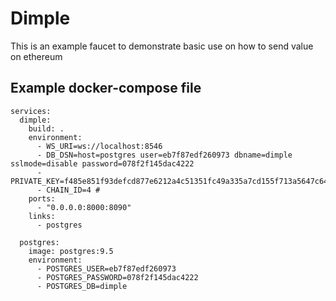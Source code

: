 # Dimple

This is an example faucet to demonstrate basic use on how to send value on ethereum

## Example docker-compose file

```version: '2'
services:
  dimple:
    build: .
    environment:
      - WS_URI=ws://localhost:8546
      - DB_DSN=host=postgres user=eb7f87edf260973 dbname=dimple sslmode=disable password=078f2f145dac4222
      - PRIVATE_KEY=f485e851f93defcd877e6212a4c51351fc49a335a7cd155f713a5647c6496a56
      - CHAIN_ID=4 #
    ports:
      - "0.0.0.0:8000:8090"
    links:
      - postgres

  postgres:
    image: postgres:9.5
    environment:
      - POSTGRES_USER=eb7f87edf260973
      - POSTGRES_PASSWORD=078f2f145dac4222
      - POSTGRES_DB=dimple
```
